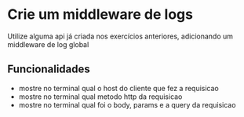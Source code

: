 # Crie um middleware de logs

Utilize alguma api já criada nos exercícios anteriores, adicionando um middleware de log global

## Funcionalidades

- mostre no terminal qual o host do cliente que fez a requisicao
- mostre no terminal qual metodo http da requisicao
- mostre no terminal qual foi o body, params e a query da requisicao